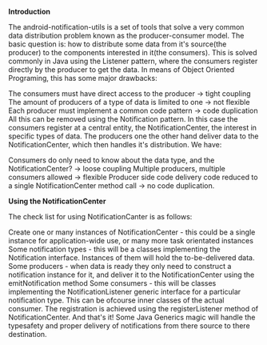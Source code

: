 **Introduction**

The android-notification-utils is a set of tools that solve a very common data distribution problem known as the producer-consumer model. The basic question is: how to distribute some data from it's source(the producer) to the components interested in it(the consumers). This is solved commonly in Java using the Listener pattern, where the consumers register directly by the producer to get the data. In means of Object Oriented Programing, this has some major drawbacks:

The consumers must have direct access to the producer -> tight coupling
The amount of producers of a type of data is limited to one -> not flexible
Each producer must implement a common code pattern -> code duplication
All this can be removed using the Notification pattern. In this case the consumers register at a central entity, the NotificationCenter, the interest in specific types of data. The producers one the other hand deliver data to the NotificationCenter, which then handles it's distribution. We have:

Consumers do only need to know about the data type, and the NotificationCenter? -> loose coupling
Multiple producers, multiple consumers allowed -> flexible
Producer side code delivery code reduced to a single NotificationCenter method call -> no code duplication.

**Using the NotificationCenter**

The check list for using NotificationCanter is as follows:

Create one or many instances of NotificationCenter - this could be a single instance for application-wide use, or many more task orientated instances
Some notification types - this will be a classes implementing the Notification interface. Instances of them will hold the to-be-delivered data.
Some producers - when data is ready they only need to construct a notification instance for it, and deliver it to the NotificationCenter using the emitNotification method
Some consumers - this will be classes implementing the NotificationListener generic interface for a particular notification type. This can be ofcourse inner classes of the actual consumer. The registration is achieved using the registerListener method of NotificationCenter.
And that's it! Some Java Generics magic will handle the typesafety and proper delivery of notifications from there source to there destination.
